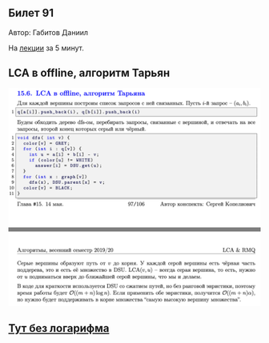 ## Билет 91
Автор: Габитов Даниил

На [лекции](https://youtu.be/d9fBIjjOcaI?t=4912) за 5 минут.

## LCA в offline, алгоритм Тарьян
![Определение](../algo_data/ticket_91_1.png)

## [Тут без логарифма](https://e-maxx.ru/algo/lca_linear_offline)
